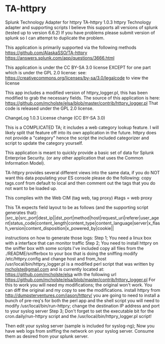# TA-httpry
Splunk Technology Adapter for httpry
TA-httpry 1.0.3
httpry Technology adapter and supporting scripts
I believe this supports all versions of splunk (tested up to version 6.6.2)  If you have problems please submit version of splunk so I can attempt to duplicate the problem.

This application is primarily supported via the following methods
https://github.com/AlaskaSSO/TA-httpry
https://answers.splunk.com/app/questions/3666.html

This application is under the CC BY-SA 3.0 license EXCEPT for one part which is under the GPL 2.0 license:
see: https://creativecommons.org/licenses/by-sa/3.0/legalcode to view the license

This app includes a modified version of httpry_logger.pl, this has been modified to grab the necessary fields.
The source of this application is here: https://github.com/mcholste/elsa/blob/master/contrib/httpry_logger.pl
That code is released under the GPL 2.0 license.

ChangeLog 1.0.3
License change (CC BY-SA 3.0)

This is a COMPLICATED TA;  it includes a web category lookup feature.  I will likely split that feature off into its own application in the future.  httpry does not provide a "category" hence the script the included categorizer and script to update the category yourself. 

This application is meant to quickly provide a basic set of data for Splunk Enterprise Security.  (or any other application that uses the Common Information Model).

TA-httpry provides several different views into the same data, if you do NOT want this data populating your ES console please do the following:
copy tags.conf from default to local and then comment out the tags that you do not want to be loaded up.

This complies with the Web CIM (tag web, tag proxy)
#tags = web proxy


This TA expects field layout to be as follows (and the supporting script generates that):
|src_ip|src_port|dest_ip||dst_port|method|host|request_uri|referer|user_agent|status_code|content_length|content_type|content_language|server|x_flash_version|content_disposition|x_powered_by|cookie||

instructions on how to generate those logs:
Step 1;
You need a linux box with a interface that can monitor traffic
Step 2;
You need to install httpry on the sniffer box with some scripts I've included
copy all files from the ./README/snifferbox to your box that is doing the sniffing
modify /etc/httpry.config and change host and from_host
/usr/local/bin/httpry_logger.pl is a modified perl script that was written by mcholste@gmail.com and is currently located at:
https://github.com/mcholste/elsa with the following url https://github.com/mcholste/elsa/blob/master/contrib/httpry_logger.pl
For this to work you will need my modifications;  the original won't work.  You can diff the original and my copy to see the modifications.
install httpry from http://dumpsterventures.com/jason/httpry/
you are going to need to install a bunch of pre-req's for both the perl app and the shell script
you will need to modify /usr/local/bin/run-httpry;  change the destination IP address and port to your syslog server
Step 3;
Don't forget to set the executable bit for the cron.daily/run-httpry script and the /usr/local/bin/httpry_logger.pl script!

Then edit your syslog server (sample is included for syslog-ng);  Now you have web logs from sniffing the network on your syslog server.   Consume them as desired from your splunk server.

